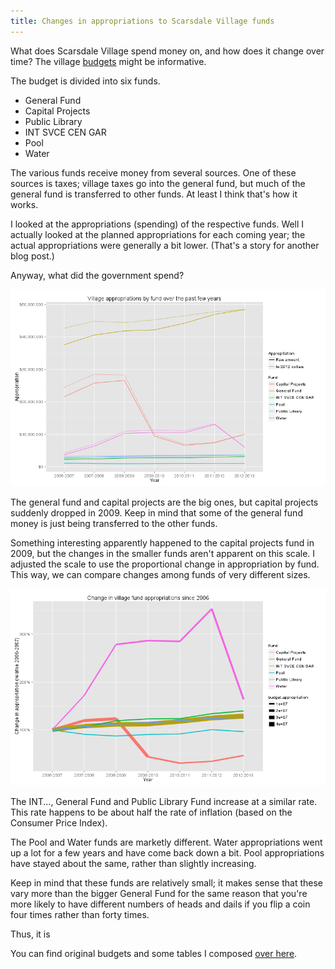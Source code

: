```yaml
---
title: Changes in appropriations to Scarsdale Village funds
---
```


What does Scarsdale Village spend money on, and how does it change over time?
The village [budgets](www.scarsdale.com/Home/Departments/VillageTreasurer.aspx)
might be informative.

The budget is divided into six funds.

* General Fund
* Capital Projects
* Public Library
* INT SVCE CEN GAR
* Pool
* Water

The various funds receive money from several sources. One of these sources is
taxes; village taxes go into the general fund, but much of the general fund is
transferred to other funds. At least I think that's how it works.

I looked at the appropriations (spending) of the respective funds. Well I
actually looked at the planned appropriations for each coming year; the actual
appropriations were generally a bit lower. (That's a story for another blog post.)

Anyway, what did the government spend?

![Appropriation by year and fund](appropriations.png)

The general fund and capital projects are the big ones, but capital projects
suddenly dropped in 2009. Keep in mind that some of the general fund money is
just being transferred to the other funds.

Something interesting apparently happened to the capital projects fund in 2009,
but the changes in the smaller funds aren't apparent on this scale. I adjusted
the scale to use the proportional change in appropriation by fund. This way,
we can compare changes among funds of very different sizes.

![Changes in appropriation by fund relative 2003](changes.png)

The INT..., General Fund and Public Library Fund increase at a similar rate.
This rate happens to be about half the rate of inflation (based on the Consumer
Price Index).

The Pool and Water funds are marketly different. Water appropriations went up
a lot for a few years and have come back down a bit. Pool appropriations have
stayed about the same, rather than slightly increasing.

Keep in mind that these funds are relatively small; it makes sense that these
vary more than the bigger General Fund for the same reason that you're more
likely to have different numbers of heads and dails if you flip a coin four
times rather than forty times.

Thus, it is 

You can find original budgets and some tables I composed
[over here](https://github.com/tlevine/scarsdale-data/tree/master/budget).

